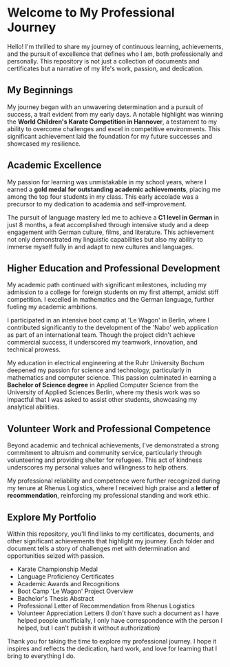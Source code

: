 # Welcome to My Professional Journey
Hello! I'm thrilled to share my journey of continuous learning, achievements, and the pursuit of excellence that defines who I am, both professionally and personally. This repository is not just a collection of documents and certificates but a narrative of my life's work, passion, and dedication.

## My Beginnings

My journey began with an unwavering determination and a pursuit of success, a trait evident from my early days. A notable highlight was winning the **World Children's Karate Competition in Hannover**, a testament to my ability to overcome challenges and excel in competitive environments. This significant achievement laid the foundation for my future successes and showcased my resilience.

## Academic Excellence

My passion for learning was unmistakable in my school years, where I earned a **gold medal for outstanding academic achievements**, placing me among the top four students in my class. This early accolade was a precursor to my dedication to academia and self-improvement.

The pursuit of language mastery led me to achieve a **C1 level in German** in just 8 months, a feat accomplished through intensive study and a deep engagement with German culture, films, and literature. This achievement not only demonstrated my linguistic capabilities but also my ability to immerse myself fully in and adapt to new cultures and languages.

## Higher Education and Professional Development

My academic path continued with significant milestones, including my admission to a college for foreign students on my first attempt, amidst stiff competition. I excelled in mathematics and the German language, further fueling my academic ambitions.

I participated in an intensive boot camp at 'Le Wagon' in Berlin, where I contributed significantly to the development of the 'Nabo' web application as part of an international team. Though the project didn't achieve commercial success, it underscored my teamwork, innovation, and technical prowess.

My education in electrical engineering at the Ruhr University Bochum deepened my passion for science and technology, particularly in mathematics and computer science. This passion culminated in earning a **Bachelor of Science degree** in Applied Computer Science from the University of Applied Sciences Berlin, where my thesis work was so impactful that I was asked to assist other students, showcasing my analytical abilities.

## Volunteer Work and Professional Competence

Beyond academic and technical achievements, I've demonstrated a strong commitment to altruism and community service, particularly through volunteering and providing shelter for refugees. This act of kindness underscores my personal values and willingness to help others.

My professional reliability and competence were further recognized during my tenure at Rhenus Logistics, where I received high praise and a **letter of recommendation**, reinforcing my professional standing and work ethic.

## Explore My Portfolio

Within this repository, you'll find links to my certificates, documents, and other significant achievements that highlight my journey. Each folder and document tells a story of challenges met with determination and opportunities seized with passion.

- Karate Championship Medal
- Language Proficiency Certificates
- Academic Awards and Recognitions
- Boot Camp 'Le Wagon' Project Overview
- Bachelor's Thesis Abstract
- Professional Letter of Recommendation from Rhenus Logistics
- Volunteer Appreciation Letters (I don't have such a document as I have helped people unofficially, I only have correspondence with the person I helped, but I can't publish it without authorization)


Thank you for taking the time to explore my professional journey. I hope it inspires and reflects the dedication, hard work, and love for learning that I bring to everything I do.

